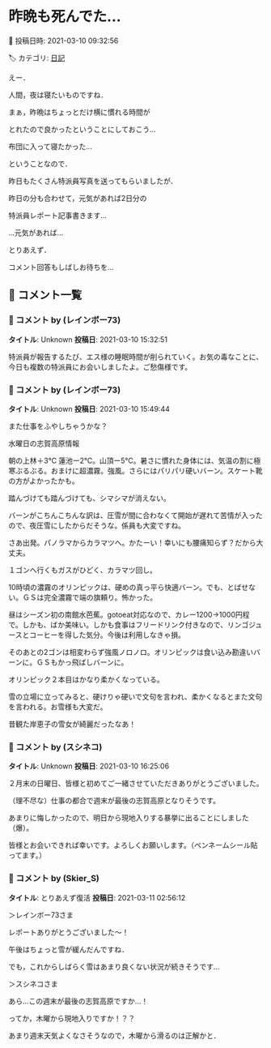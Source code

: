 # 昨晩も死んでた…

📅 投稿日時: 2021-03-10 09:32:56

🏷️ カテゴリ: [日記](cc4b5682fb7b8b144980957a978653fb0.md)

えー．


人間，夜は寝たいものですね．


まぁ，昨晩はちょっとだけ横に慣れる時間が


とれたので良かったということにしておこう…


布団に入って寝たかった…





ということなので．


昨日もたくさん特派員写真を送ってもらいましたが．


昨日の分も合わせて，元気があれば2日分の


特派員レポート記事書きます…


…元気があれば…





とりあえず．


コメント回答もしばしお待ちを…

## 💬 コメント一覧

### 💬 コメント by (レインボー73)
**タイトル**: Unknown
**投稿日**: 2021-03-10 15:32:51

特派員が報告するたび、エス様の睡眠時間が削られていく。お気の毒なことに、今日も複数の特派員にお会いしましたよ。ご愁傷様です。

### 💬 コメント by (レインボー73)
**タイトル**: Unknown
**投稿日**: 2021-03-10 15:49:44

また仕事をふやしちゃうかな？

水曜日の志賀高原情報

朝の上林＋3℃ 蓮池ー2℃。山頂ー5℃。暑さに慣れた身体には、気温の割に極寒ぶるぶる。おまけに超濃霧。強風。さらにはパリパリ硬いバーン。スケート靴の方がよかったかも。

踏んづけても踏んづけても、シマシマが消えない。

バーンがこちんこちんな訳は、圧雪が間に合わなくて開始が遅れて苦情が入ったので、夜圧雪にしたからだそうな。係員も大変ですね。

さあ出発。パノラマからカラマツへ。かたーい！幸いにも腰痛知らず？だから大丈夫。

１ゴンへ行くもガスがひどく、カラマツ回し。

10時頃の濃霧のオリンピックは、硬めの真っ平ら快適バーン。でも、とばせない。ＧＳは完全濃霧で端の旗頼り。怖かった。

昼はシーズン初の南館水芭蕉。gotoeat対応なので、カレー1200→1000円程で。しかも、ばか美味い。しかも食事はフリードリンク付きなので、リンゴジュースとコーヒーを得した気分。今後は利用しなきゃ損。

そのあとの2ゴンは相変わらず強風ノロノロ。オリンピックは食い込み勘違いバーンに。ＧＳもかっ飛ばしバーンに。

オリンピック２本目はかなり柔かくなっている。

雪の立場に立ってみると、硬けりゃ硬いで文句を言われ、柔かくなるとまた文句を言われる。お雪様も大変だ。

昔観た岸恵子の雪女が綺麗だったなあ！

### 💬 コメント by (スシネコ)
**タイトル**: Unknown
**投稿日**: 2021-03-10 16:25:06

２月末の日曜日、皆様と初めてご一緒させていただきありがとうございました。

（理不尽な）仕事の都合で週末が最後の志賀高原となりそうです。

あまりに悔しかったので、明日から現地入りする暴挙に出ることにしました（爆）。

皆様とお会いできれば幸いです。よろしくお願いします。（ペンネームシール貼ってます。）

### 💬 コメント by (Skier_S)
**タイトル**: とりあえず復活
**投稿日**: 2021-03-11 02:56:12

＞レインボー73さま

レポートありがとうございました～！

午後はちょっと雪が緩んだんですね．

でも，これからしばらく雪はあまり良くない状況が続きそうです…



＞スシネコさま

あら…この週末が最後の志賀高原ですか…！

ってか，木曜から現地入りですか！？？

あまり週末天気よくなさそうなので，木曜から滑るのは正解かと．

